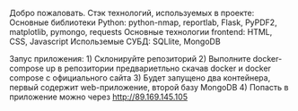 Добро пожаловать.
Стэк технологий, используемых в проекте: 
    Основные библиотеки Python: python-nmap, reportlab, Flask, PyPDF2, matplotlib, pymongo, requests
    Основные технологии frontend: HTML, CSS, Javascript
    Использемые СУБД: SQLlite, MongoDB

Запус приложения:
    1) Склонируйте репозиторий
    2) Выполните docker-compose up в репозитории предвариетльно скачав docker и docker compose с официального сайта
    3) Будет запущено два контейнера, первый cодержит web-приложение, второй базу MongoDB
    4) Попасть в приложение можно через http://89.169.145.105

